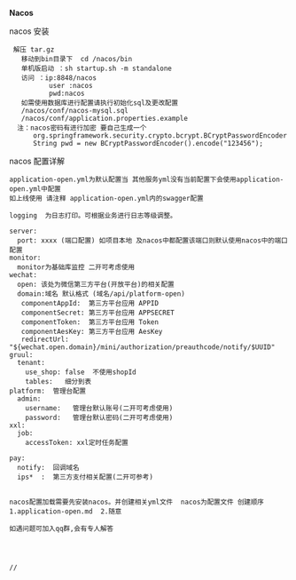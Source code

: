 **Nacos**

nacos 安装

     解压 tar.gz
       移动到bin目录下  cd /nacos/bin 
       单机版启动 ：sh startup.sh -m standalone    
       访问 ：ip:8848/nacos   
              user :nacos
              pwd:nacos
       如需使用数据库进行配置请执行初始化sql及更改配置
       /nacos/conf/nacos-mysql.sql
       /nacos/conf/application.properties.example
      注：nacos密码有进行加密 要自己生成一个
          org.springframework.security.crypto.bcrypt.BCryptPasswordEncoder
          String pwd = new BCryptPasswordEncoder().encode("123456");
  
 nacos 配置详解
    
    application-open.yml为默认配置当 其他服务yml没有当前配置下会使用application-open.yml中配置
    如上线使用 请注释 application-open.yml内的swagger配置
    
    logging  为日志打印。可根据业务进行日志等级调整。
    
    server:
      port: xxxx (端口配置) 如项目本地 及nacos中都配置该端口则默认使用nacos中的端口配置
    monitor:
      monitor为基础库监控 二开可考虑使用
    wechat:
      open: 该处为微信第三方平台(开放平台)的相关配置
      domain:域名 默认格式 (域名/api/platform-open)
       componentAppId:  第三方平台应用 APPID
       componentSecret: 第三方平台应用 APPSECRET
       componentToken:  第三方平台应用 Token
       componentAesKey: 第三方平台应用 AesKey
       redirectUrl: "${wechat.open.domain}/mini/authorization/preauthcode/notify/$UUID" 
    gruul:
      tenant:
        use_shop: false  不使用shopId 
        tables:   细分到表 
    platform:  管理台配置
      admin:
        username:   管理台默认账号(二开可考虑使用)
        password:   管理台默认密码(二开可考虑使用)
    xxl:
      job:
        accessToken: xxl定时任务配置
    
    pay:
      notify:  回调域名
      ips*  :  第三方支付相关配置(二开可参考)
  

    nacos配置加载需要先安装nacos。并创建相关yml文件  nacos为配置文件 创建顺序 
    1.application-open.md  2.随意

    如遇问题可加入qq群,会有专人解答


    
    
    //